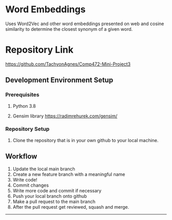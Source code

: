 # Word Embeddings
Uses Word2Vec and other word embeddings presented on web and cosine similarity to determine the closest synonym of a given word. 

# Repository Link
https://github.com/TachyonAgnes/Comp472-Mini-Project3

## Development Environment Setup
### Prerequisites
1. Python 3.8

2. Gensim library https://radimrehurek.com/gensim/

### Repository Setup
1. Clone the repository that is in your own github to your local machine.

## Workflow
1. Update the local main branch
2. Create a new feature branch with a meaningful name
3. Write code!
4. Commit changes
5. Write more code and commit if necessary
6. Push your local branch onto github
7. Make a pull request to the main branch
8. After the pull request get reviewed, squash and merge.

---
